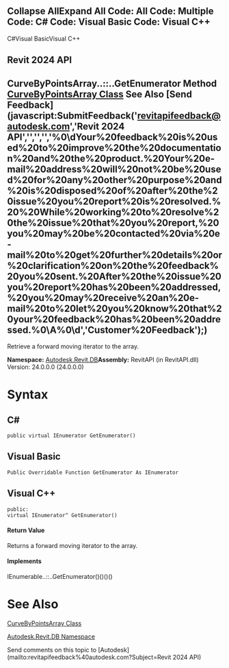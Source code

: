 ﻿

Collapse AllExpand All Code: All Code: Multiple Code: C# Code: Visual Basic Code: Visual C++   
---  
  
C#Visual BasicVisual C++

Revit 2024 API  
---  
CurveByPointsArray..::..GetEnumerator Method   
[CurveByPointsArray Class](05d7b8f5-e891-e58f-c1aa-3e0e5d96d19c.md) See Also [Send Feedback](javascript:SubmitFeedback\('revitapifeedback@autodesk.com','Revit 2024 API','','','','%0\\dYour%20feedback%20is%20used%20to%20improve%20the%20documentation%20and%20the%20product.%20Your%20e-mail%20address%20will%20not%20be%20used%20for%20any%20other%20purpose%20and%20is%20disposed%20of%20after%20the%20issue%20you%20report%20is%20resolved.%20%20While%20working%20to%20resolve%20the%20issue%20that%20you%20report,%20you%20may%20be%20contacted%20via%20e-mail%20to%20get%20further%20details%20or%20clarification%20on%20the%20feedback%20you%20sent.%20After%20the%20issue%20you%20report%20has%20been%20addressed,%20you%20may%20receive%20an%20e-mail%20to%20let%20you%20know%20that%20your%20feedback%20has%20been%20addressed.%0\\A%0\\d','Customer%20Feedback'\);)  
---  
  
Retrieve a forward moving iterator to the array.

**Namespace:** [Autodesk.Revit.DB](87546ba7-461b-c646-cbb1-2cb8f5bff8b2.md)**Assembly:** RevitAPI (in RevitAPI.dll) Version: 24.0.0.0 (24.0.0.0)

# Syntax

C#  
---  
      
    
    public virtual IEnumerator GetEnumerator()  
  
Visual Basic  
---  
      
    
    Public Overridable Function GetEnumerator As IEnumerator  
  
Visual C++  
---  
      
    
    public:
    virtual IEnumerator^ GetEnumerator()  
  
#### Return Value

Returns a forward moving iterator to the array.

#### Implements

IEnumerable..::..GetEnumerator()()()()

# See Also

[CurveByPointsArray Class](05d7b8f5-e891-e58f-c1aa-3e0e5d96d19c.md)

[Autodesk.Revit.DB Namespace](87546ba7-461b-c646-cbb1-2cb8f5bff8b2.md)

Send comments on this topic to [Autodesk](mailto:revitapifeedback%40autodesk.com?Subject=Revit 2024 API)
